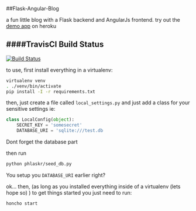 ##Flask-Angular-Blog

a fun little blog with a Flask backend and AngularJs frontend.
try out the [demo app](https://phlaskr.herokuapp.com) on heroku

####TravisCI Build Status
---
[![Build Status](https://travis-ci.org/jstacoder/flask-angular-blog.svg?branch=master)](https://travis-ci.org/jstacoder/flask-angular-blog)

to use, first install everything in a virtualenv:
```bash
virtualenv venv
. ./venv/bin/activate
pip install -I -r requirements.txt
```
then, just create a file called `local_settings.py` and just add a class for your sensitive settings ie:

```python
class LocalConfig(object):
    SECRET_KEY = 'somesecret'
    DATABASE_URI = 'sqlite:///test.db
```
Dont forget the database part

then run 
```bash
python phlaskr/seed_db.py
```
You setup you `DATABASE_URI` earlier right?

ok... then, (as long as you installed everything inside of a virtualenv (lets hope so) ) 
to get things started you just need to run:

```bash
honcho start
```

